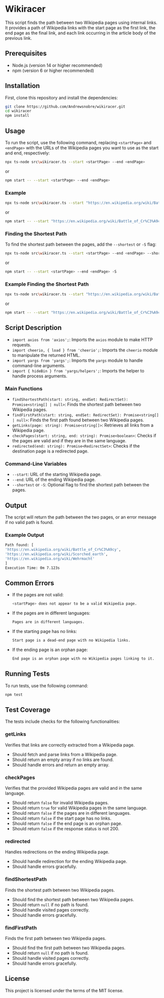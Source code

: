
# Wikiracer

This script finds the path between two Wikipedia pages using internal links. It provides a path of Wikipedia links with the start page as the first link, the end page as the final link, and each link occurring in the article body of the previous link.

## Prerequisites

- Node.js (version 14 or higher recommended)
- npm (version 6 or higher recommended)

## Installation

First, clone this repository and install the dependencies:

```sh
git clone https://github.com/Andrewsnobre/wikiracer.git
cd wikiracer
npm install 
```

## Usage

To run the script, use the following command, replacing `<startPage>` and `<endPage>` with the URLs of the Wikipedia pages you want to use as the start and end, respectively:

```sh
npx ts-node src\wikiracer.ts --start <startPage> --end <endPage>
```

or

```sh
npm start -- --start <startPage> --end <endPage>
```

### Example

```sh
npx ts-node src\wikiracer.ts --start "https://en.wikipedia.org/wiki/Battle_of_Cr%C3%A9cy" --end "https://en.wikipedia.org/wiki/Wehrmacht"
```

or

```sh
npm start -- --start "https://en.wikipedia.org/wiki/Battle_of_Cr%C3%A9cy" --end "https://en.wikipedia.org/wiki/Wehrmacht"
```

### Finding the Shortest Path

To find the shortest path between the pages, add the `--shortest` or `-S` flag:

```sh
npx ts-node src\wikiracer.ts --start <startPage> --end <endPage> --shortest
```

or

```sh
npm start -- --start <startPage> --end <endPage> -S
```

### Example Finding the Shortest Path

```sh
npx ts-node src\wikiracer.ts --start "https://en.wikipedia.org/wiki/Battle_of_Cr%C3%A9cy" --end "https://en.wikipedia.org/wiki/Wehrmacht" --shortest
```

or

```sh
npm start -- --start "https://en.wikipedia.org/wiki/Battle_of_Cr%C3%A9cy" --end "https://en.wikipedia.org/wiki/Wehrmacht" -S
```

## Script Description

- `import axios from 'axios';`: Imports the `axios` module to make HTTP requests.
- `import cheerio, { load } from 'cheerio';`: Imports the `cheerio` module to manipulate the returned HTML.
- `import yargs from 'yargs';`: Imports the `yargs` module to handle command-line arguments.
- `import { hideBin } from 'yargs/helpers';`: Imports the helper to handle process arguments.

### Main Functions

- `findShortestPath(start: string, endSet: RedirectSet): Promise<string[] | null>`: Finds the shortest path between two Wikipedia pages.
- `findFirstPath(start: string, endSet: RedirectSet): Promise<string[] | null>`: Finds the first path found between two Wikipedia pages.
- `getLinks(page: string): Promise<string[]>`: Retrieves all links from a Wikipedia page.
- `checkPages(start: string, end: string): Promise<boolean>`: Checks if the pages are valid and if they are in the same language.
- `redirected(end: string): Promise<RedirectSet>`: Checks if the destination page is a redirected page.

### Command-Line Variables

- `--start`: URL of the starting Wikipedia page.
- `--end`: URL of the ending Wikipedia page.
- `--shortest` or `-S`: Optional flag to find the shortest path between the pages.

## Output

The script will return the path between the two pages, or an error message if no valid path is found.

### Example Output

```sh
Path found: [
'https://en.wikipedia.org/wiki/Battle_of_Cr%C3%A9cy',
'https://en.wikipedia.org/wiki/Scorched_earth',
'https://en.wikipedia.org/wiki/Wehrmacht'
]
Execution Time: 0m 7.123s
```

## Common Errors

- If the pages are not valid:

  ```sh
  <startPage> does not appear to be a valid Wikipedia page.
  ```

- If the pages are in different languages:

  ```sh
  Pages are in different languages.
  ```

- If the starting page has no links:

  ```sh
  Start page is a dead-end page with no Wikipedia links.
  ```

- If the ending page is an orphan page:

  ```sh
  End page is an orphan page with no Wikipedia pages linking to it.
  ```

## Running Tests

To run tests, use the following command:

```sh
npm test
```

## Test Coverage

The tests include checks for the following functionalities:

### getLinks

Verifies that links are correctly extracted from a Wikipedia page.

- Should fetch and parse links from a Wikipedia page.
- Should return an empty array if no links are found.
- Should handle errors and return an empty array.

### checkPages

Verifies that the provided Wikipedia pages are valid and in the same language.

- Should return `false` for invalid Wikipedia pages.
- Should return `true` for valid Wikipedia pages in the same language.
- Should return `false` if the pages are in different languages.
- Should return `false` if the start page has no links.
- Should return `false` if the end page is an orphan page.
- Should return `false` if the response status is not 200.

### redirected

Handles redirections on the ending Wikipedia page.

- Should handle redirection for the ending Wikipedia page.
- Should handle errors gracefully.

### findShortestPath

Finds the shortest path between two Wikipedia pages.

- Should find the shortest path between two Wikipedia pages.
- Should return `null` if no path is found.
- Should handle visited pages correctly.
- Should handle errors gracefully.

### findFirstPath

Finds the first path between two Wikipedia pages.

- Should find the first path between two Wikipedia pages.
- Should return `null` if no path is found.
- Should handle visited pages correctly.
- Should handle errors gracefully.

## License

This project is licensed under the terms of the MIT license.
